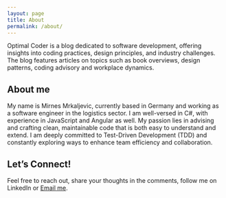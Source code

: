 ```yaml
---
layout: page
title: About
permalink: /about/
---
```


Optimal Coder is a blog dedicated to software development, offering insights into coding practices, design principles, and industry challenges. The blog features articles on topics such as book overviews, design patterns, coding advisory and workplace dynamics.

## About me

My name is Mirnes Mrkaljevic, currently based in Germany and working as a software engineer in the logistics sector. I am well-versed in C#, with experience in JavaScript and Angular as well. My passion lies in advising and crafting clean, maintainable code that is both easy to understand and extend. I am deeply committed to Test-Driven Development (TDD) and constantly exploring ways to enhance team efficiency and collaboration.

## Let’s Connect!
Feel free to reach out, share your thoughts in the comments, follow me on LinkedIn or <a class="u-email" href="mailto:{{ site.email }}">Email me</a>.